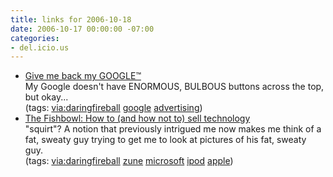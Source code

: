 ```yaml
---
title: links for 2006-10-18
date: 2006-10-17 00:00:00 -07:00
categories:
- del.icio.us
---
```


<ul class="delicious">
	<li>
		<div class="delicious-link"><a href="http://www.givemebackmygoogle.com/">Give me back my GOOGLE™</a></div>
		<div class="delicious-extended">My Google doesn't have ENORMOUS, BULBOUS buttons across the top, but okay...</div>
		<div class="delicious-tags">(tags: <a href="http://del.icio.us/torrez/via:daringfireball">via:daringfireball</a> <a href="http://del.icio.us/torrez/google">google</a> <a href="http://del.icio.us/torrez/advertising">advertising</a>)</div>
	</li>
	<li>
		<div class="delicious-link"><a href="http://fishbowl.pastiche.org/2006/10/17/how_to_and_how_not_to_sell_technology">The Fishbowl: How to (and how not to) sell technology</a></div>
		<div class="delicious-extended">"squirt"? A notion that previously intrigued me now makes me think of a fat, sweaty guy trying to get me to look at pictures of his fat, sweaty guy.</div>
		<div class="delicious-tags">(tags: <a href="http://del.icio.us/torrez/via:daringfireball">via:daringfireball</a> <a href="http://del.icio.us/torrez/zune">zune</a> <a href="http://del.icio.us/torrez/microsoft">microsoft</a> <a href="http://del.icio.us/torrez/ipod">ipod</a> <a href="http://del.icio.us/torrez/apple">apple</a>)</div>
	</li>
</ul>
